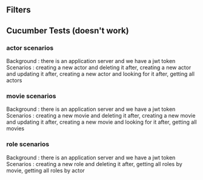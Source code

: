 ## Filters

## Cucumber Tests (doesn't work)
### actor scenarios
Background : there is an application server and we have a jwt token<br>
Scenarios : creating a new actor and deleting it after, creating a new actor and updating it after, creating a new actor and looking for it after, getting all actors
### movie scenarios
Background : there is an application server and we have a jwt token<br>
Scenarios : creating a new movie and deleting it after, creating a new movie and updating it after, creating a new movie and looking for it after, getting all movies
### role scenarios
Background : there is an application server and we have a jwt token<br>
Scenarios : creating a new role and deleting it after, getting all roles by movie, getting all roles by actor
